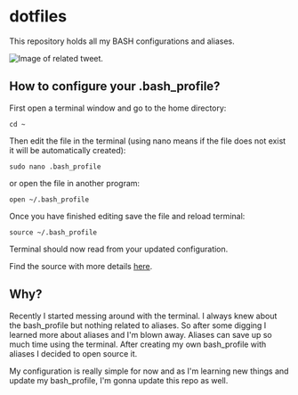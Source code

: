 # dotfiles

This repository holds all my BASH configurations and aliases.

![Image of related tweet.](https://github.com/agisilaos/dotfiles/blob/master/twitter_screenshot.png)

## How to configure your .bash_profile?

First open a terminal window and go to the home directory:
~~~
cd ~
~~~

Then edit the file in the terminal (using nano means if the file does not exist it will be automatically created):
~~~
sudo nano .bash_profile
~~~
or open the file in another program:
~~~
open ~/.bash_profile
~~~

Once you have finished editing save the file and reload terminal:
~~~
source ~/.bash_profile
~~~

Terminal should now read from your updated configuration.

Find the source with more details [here](https://apple.stackexchange.com/questions/99835/how-to-create-bash-profile-and-profile).

## Why?

Recently I started messing around with the terminal. I always knew about the bash_profile but nothing related to aliases. So after some digging I learned more about aliases and I'm blown away. Aliases can save up so much time using the terminal. After creating my own bash_profile with aliases I decided to open source it.

My configuration is really simple for now and as I'm learning new things and update my bash_profile, I'm gonna update this repo as well.
